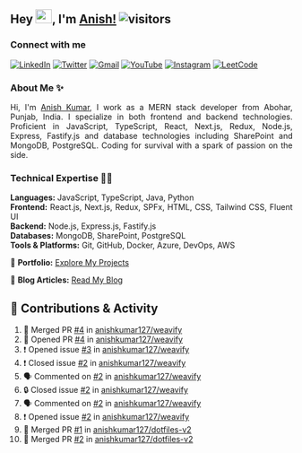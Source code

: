 ## Hey <img src="https://github.com/TheDudeThatCode/TheDudeThatCode/blob/master/Assets/Hi.gif" width="29px" height="25px">, I'm [Anish!](https://github.com/anishkumar127) ![visitors](https://visitor-badge.laobi.icu/badge?page_id=anishkumar127.anishkumar127)

### Connect with me
<!-- Social Media Links -->
[![LinkedIn](https://img.shields.io/badge/LinkedIn-0A66C2?style=for-the-badge&logo=linkedin&logoColor=white)](https://www.linkedin.com/in/anishkumar29/)
[![Twitter](https://img.shields.io/badge/Twitter-1DA1F2?style=for-the-badge&logo=twitter&logoColor=white)](https://twitter.com/anishbishnoixD)
[![Gmail](https://img.shields.io/badge/Gmail-D14836?style=for-the-badge&logo=gmail&logoColor=white)](mailto:anishbishnoi127@gmail.com)
[![YouTube](https://img.shields.io/badge/YouTube-FF0000?style=for-the-badge&logo=youtube&logoColor=white)](https://www.youtube.com/channel/UCWy3HY8xhhCU37FS8t9m9kA)
[![Instagram](https://img.shields.io/badge/Instagram-E4405F?style=for-the-badge&logo=instagram&logoColor=white)](https://www.instagram.com/anishbishnoi29)
[![LeetCode](https://img.shields.io/badge/LeetCode-FFA116?style=for-the-badge&logo=leetcode&logoColor=white)](https://leetcode.com/anishkumar127)


### About Me ✨
<div align="justify" id="anishkumar127">

Hi, I'm [Anish Kumar](https://www.linkedin.com/in/anishkumar29/), I work as a MERN stack developer from Abohar, Punjab, India. I specialize in both frontend and backend technologies. Proficient in JavaScript, TypeScript, React, Next.js, Redux, Node.js, Express, Fastify.js and database technologies including SharePoint and MongoDB, PostgreSQL. Coding for survival with a spark of passion on the side.

### Technical Expertise 👨‍💻

**Languages:** JavaScript, TypeScript, Java, Python  
**Frontend:** React.js, Next.js, Redux, SPFx, HTML, CSS, Tailwind CSS, Fluent UI  
**Backend:** Node.js, Express.js, Fastify.js  
**Databases:** MongoDB, SharePoint, PostgreSQL  
**Tools & Platforms:** Git, GitHub, Docker, Azure, DevOps, AWS

📂 **Portfolio:** [Explore My Projects](https://anishkumar127.github.io/me/projects)  

📝 **Blog Articles:** [Read My Blog](https://anishkumar127.github.io/me/)  

</div>

## 🌟 Contributions & Activity 
<!--START_SECTION:activity-->

1. 🎉 Merged PR [#4](https://github.com/anishkumar127/weavify/pull/4) in [anishkumar127/weavify](https://github.com/anishkumar127/weavify)
2. 💪 Opened PR [#4](https://github.com/anishkumar127/weavify/pull/4) in [anishkumar127/weavify](https://github.com/anishkumar127/weavify)
3. ❗️ Opened issue [#3](https://github.com/anishkumar127/weavify/issues/3) in [anishkumar127/weavify](https://github.com/anishkumar127/weavify)
4. ❗️ Closed issue [#2](https://github.com/anishkumar127/weavify/issues/2) in [anishkumar127/weavify](https://github.com/anishkumar127/weavify)
5. 🗣 Commented on [#2](https://github.com/anishkumar127/weavify/issues/2) in [anishkumar127/weavify](https://github.com/anishkumar127/weavify)
6. 🔒 Closed issue [#2](https://github.com/anishkumar127/weavify/issues/2) in [anishkumar127/weavify](https://github.com/anishkumar127/weavify)
7. 🗣 Commented on [#2](https://github.com/anishkumar127/weavify/issues/2#issuecomment-2592372380) in [anishkumar127/weavify](https://github.com/anishkumar127/weavify)
8. ❗ Opened issue [#2](https://github.com/anishkumar127/weavify/issues/2) in [anishkumar127/weavify](https://github.com/anishkumar127/weavify)
9. 🎉 Merged PR [#1](https://github.com/anishkumar127/dotfiles-v2/pull/1) in [anishkumar127/dotfiles-v2](https://github.com/anishkumar127/dotfiles-v2)
10. 🎉 Merged PR [#2](https://github.com/anishkumar127/dotfiles-v2/pull/2) in [anishkumar127/dotfiles-v2](https://github.com/anishkumar127/dotfiles-v2)
<!--END_SECTION:activity-->

<!-- ### Holopin Badges

[![@anishkumar127's Holopin board](https://holopin.me/anishkumar127)](https://holopin.io/@anishkumar127) -->
